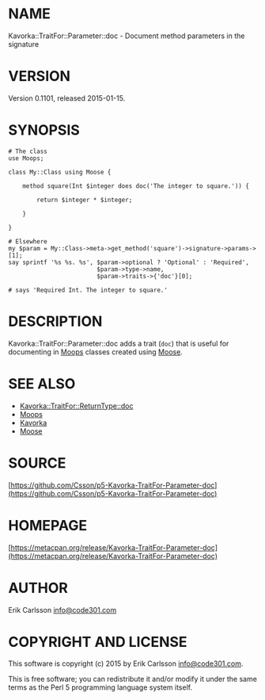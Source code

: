 # NAME

Kavorka::TraitFor::Parameter::doc - Document method parameters in the signature

# VERSION

Version 0.1101, released 2015-01-15.

# SYNOPSIS

    # The class
    use Moops;

    class My::Class using Moose {

        method square(Int $integer does doc('The integer to square.')) {

            return $integer * $integer;

        }

    }

    # Elsewhere
    my $param = My::Class->meta->get_method('square')->signature->params->[1];
    say sprintf '%s %s. %s', $param->optional ? 'Optional' : 'Required',
                             $param->type->name,
                             $param->traits->{'doc'}[0];

    # says 'Required Int. The integer to square.'

# DESCRIPTION

Kavorka::TraitFor::Parameter::doc adds a trait (`doc`) that is useful for documenting in [Moops](https://metacpan.org/pod/Moops) classes created using [Moose](https://metacpan.org/pod/Moose).

# SEE ALSO

- [Kavorka::TraitFor::ReturnType::doc](https://metacpan.org/pod/Kavorka::TraitFor::ReturnType::doc)
- [Moops](https://metacpan.org/pod/Moops)
- [Kavorka](https://metacpan.org/pod/Kavorka)
- [Moose](https://metacpan.org/pod/Moose)

# SOURCE

[https://github.com/Csson/p5-Kavorka-TraitFor-Parameter-doc](https://github.com/Csson/p5-Kavorka-TraitFor-Parameter-doc)

# HOMEPAGE

[https://metacpan.org/release/Kavorka-TraitFor-Parameter-doc](https://metacpan.org/release/Kavorka-TraitFor-Parameter-doc)

# AUTHOR

Erik Carlsson <info@code301.com>

# COPYRIGHT AND LICENSE

This software is copyright (c) 2015 by Erik Carlsson <info@code301.com>.

This is free software; you can redistribute it and/or modify it under
the same terms as the Perl 5 programming language system itself.
